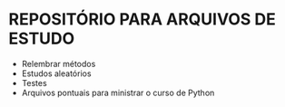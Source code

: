 # REPOSITÓRIO PARA ARQUIVOS DE ESTUDO

- Relembrar métodos
- Estudos aleatórios
- Testes
- Arquivos pontuais para ministrar o curso de Python

